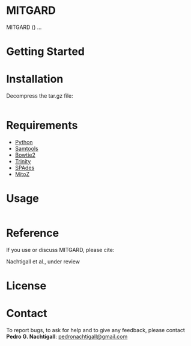 <!--- ![mitgard_logo](/mitgard_logo.png) -->

MITGARD
=======
<!---[![Latest GitHub release](https://img.shields.io/github/release/pedronachtigall/MITGARD.svg)](https://github.com/pedronachtigall/MITGARD/releases/latest) -->
<!---[![DOI](https://zenodo.org/badge/DOI/10.5281/zenodo.3403273.svg)](https://doi.org/10.5281/zenodo.3403273) -->
<!---[![Published in Genome Biology](https://img.shields.io/badge/published%20in-Genome%20Biology-blue.svg)](https://doi.org/10.1101/gr.214270.116) -->

MITGARD () ...

Getting Started
=================

# Installation

Decompress the tar.gz file:
```

```


# Requirements

- [Python](https://www.python.org/)
- [Samtools](http://quinlanlab.org/tutorials/samtools/samtools.html)
- [Bowtie2](http://bowtie-bio.sourceforge.net/bowtie2/index.shtml)
- [Trinity](https://github.com/trinityrnaseq/trinityrnaseq/wiki)
- [SPAdes](http://cab.spbu.ru/software/spades/)
- [MitoZ](https://github.com/linzhi2013/MitoZ)

# Usage

```

```

Reference
=========

If you use or discuss MITGARD, please cite:

Nachtigall et al., under review

License
=======

<!---[GNU GPLv3](https://www.gnu.org/licenses/gpl-3.0.html) -->

Contact
=======

To report bugs, to ask for help and to give any feedback, please contact **Pedro G. Nachtigall**: pedronachtigall@gmail.com
